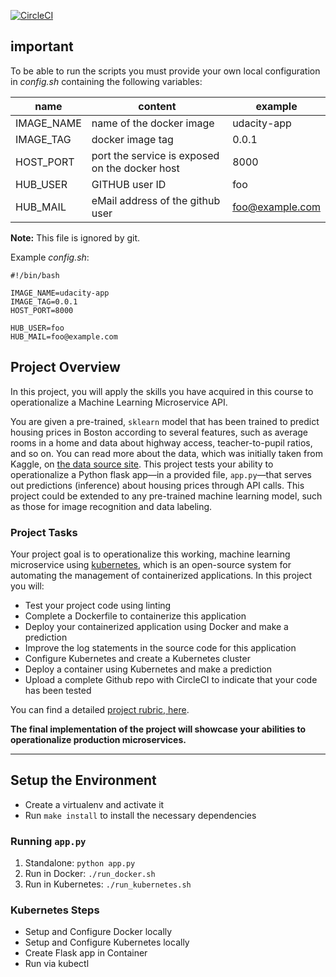 [![CircleCI](https://circleci.com/gh/wmb456/DevOps_Microservices.svg?style=svg)](https://circleci.com/gh/wmb456/DevOps_Microservices)

## important

To be able to run the scripts you must provide your own local configuration in _config.sh_ containing the following variables:

| name       | content                                        | example          |
|------------|------------------------------------------------|------------------|
| IMAGE_NAME | name of the docker image                       | udacity-app      | 
| IMAGE_TAG  | docker image tag                               | 0.0.1            |
| HOST_PORT  | port the service is exposed on the docker host | 8000             |
| HUB_USER   | GITHUB user ID                                 | foo              |
| HUB_MAIL   | eMail address of the github user               | foo@example.com  |

**Note:** This file is ignored by git.

Example _config.sh_:
```
#!/bin/bash

IMAGE_NAME=udacity-app
IMAGE_TAG=0.0.1
HOST_PORT=8000

HUB_USER=foo
HUB_MAIL=foo@example.com
```

## Project Overview

In this project, you will apply the skills you have acquired in this course to operationalize a Machine Learning Microservice API. 

You are given a pre-trained, `sklearn` model that has been trained to predict housing prices in Boston according to several features, such as average rooms in a home and data about highway access, teacher-to-pupil ratios, and so on. You can read more about the data, which was initially taken from Kaggle, on [the data source site](https://www.kaggle.com/c/boston-housing). This project tests your ability to operationalize a Python flask app—in a provided file, `app.py`—that serves out predictions (inference) about housing prices through API calls. This project could be extended to any pre-trained machine learning model, such as those for image recognition and data labeling.

### Project Tasks

Your project goal is to operationalize this working, machine learning microservice using [kubernetes](https://kubernetes.io/), which is an open-source system for automating the management of containerized applications. In this project you will:
* Test your project code using linting
* Complete a Dockerfile to containerize this application
* Deploy your containerized application using Docker and make a prediction
* Improve the log statements in the source code for this application
* Configure Kubernetes and create a Kubernetes cluster
* Deploy a container using Kubernetes and make a prediction
* Upload a complete Github repo with CircleCI to indicate that your code has been tested

You can find a detailed [project rubric, here](https://review.udacity.com/#!/rubrics/2576/view).

**The final implementation of the project will showcase your abilities to operationalize production microservices.**

---

## Setup the Environment

* Create a virtualenv and activate it
* Run `make install` to install the necessary dependencies



### Running `app.py`

1. Standalone:  `python app.py`
2. Run in Docker:  `./run_docker.sh`
3. Run in Kubernetes:  `./run_kubernetes.sh`

### Kubernetes Steps

* Setup and Configure Docker locally
* Setup and Configure Kubernetes locally
* Create Flask app in Container
* Run via kubectl
